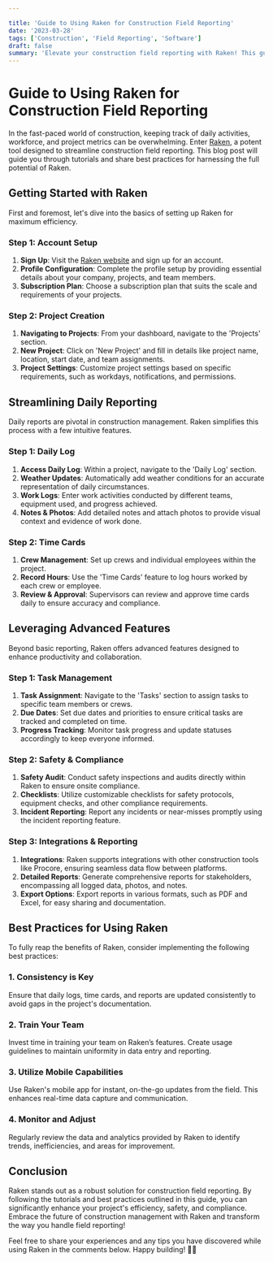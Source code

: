 ```yaml
---

title: 'Guide to Using Raken for Construction Field Reporting'
date: '2023-03-28'
tags: ['Construction', 'Field Reporting', 'Software']
draft: false
summary: 'Elevate your construction field reporting with Raken! This guide provides comprehensive tutorials and best practices for leveraging this powerful tool to streamline your construction projects.'
---
```


# Guide to Using Raken for Construction Field Reporting

In the fast-paced world of construction, keeping track of daily activities, workforce, and project metrics can be overwhelming. Enter [Raken](https://www.rakenapp.com/), a potent tool designed to streamline construction field reporting. This blog post will guide you through tutorials and share best practices for harnessing the full potential of Raken.

## Getting Started with Raken

First and foremost, let's dive into the basics of setting up Raken for maximum efficiency.

### Step 1: Account Setup

1. **Sign Up**: Visit the [Raken website](https://www.rakenapp.com/signup) and sign up for an account.
2. **Profile Configuration**: Complete the profile setup by providing essential details about your company, projects, and team members.
3. **Subscription Plan**: Choose a subscription plan that suits the scale and requirements of your projects.

### Step 2: Project Creation

1. **Navigating to Projects**: From your dashboard, navigate to the 'Projects' section.
2. **New Project**: Click on 'New Project' and fill in details like project name, location, start date, and team assignments.
3. **Project Settings**: Customize project settings based on specific requirements, such as workdays, notifications, and permissions.

## Streamlining Daily Reporting

Daily reports are pivotal in construction management. Raken simplifies this process with a few intuitive features.

### Step 1: Daily Log

1. **Access Daily Log**: Within a project, navigate to the 'Daily Log' section.
2. **Weather Updates**: Automatically add weather conditions for an accurate representation of daily circumstances.
3. **Work Logs**: Enter work activities conducted by different teams, equipment used, and progress achieved.
4. **Notes & Photos**: Add detailed notes and attach photos to provide visual context and evidence of work done.

### Step 2: Time Cards

1. **Crew Management**: Set up crews and individual employees within the project.
2. **Record Hours**: Use the 'Time Cards' feature to log hours worked by each crew or employee.
3. **Review & Approval**: Supervisors can review and approve time cards daily to ensure accuracy and compliance.

## Leveraging Advanced Features

Beyond basic reporting, Raken offers advanced features designed to enhance productivity and collaboration.

### Step 1: Task Management

1. **Task Assignment**: Navigate to the 'Tasks' section to assign tasks to specific team members or crews.
2. **Due Dates**: Set due dates and priorities to ensure critical tasks are tracked and completed on time.
3. **Progress Tracking**: Monitor task progress and update statuses accordingly to keep everyone informed.

### Step 2: Safety & Compliance

1. **Safety Audit**: Conduct safety inspections and audits directly within Raken to ensure onsite compliance.
2. **Checklists**: Utilize customizable checklists for safety protocols, equipment checks, and other compliance requirements.
3. **Incident Reporting**: Report any incidents or near-misses promptly using the incident reporting feature.

### Step 3: Integrations & Reporting

1. **Integrations**: Raken supports integrations with other construction tools like Procore, ensuring seamless data flow between platforms.
2. **Detailed Reports**: Generate comprehensive reports for stakeholders, encompassing all logged data, photos, and notes.
3. **Export Options**: Export reports in various formats, such as PDF and Excel, for easy sharing and documentation.

## Best Practices for Using Raken

To fully reap the benefits of Raken, consider implementing the following best practices:

### 1. Consistency is Key

Ensure that daily logs, time cards, and reports are updated consistently to avoid gaps in the project's documentation.

### 2. Train Your Team

Invest time in training your team on Raken’s features. Create usage guidelines to maintain uniformity in data entry and reporting.

### 3. Utilize Mobile Capabilities

Use Raken's mobile app for instant, on-the-go updates from the field. This enhances real-time data capture and communication.

### 4. Monitor and Adjust

Regularly review the data and analytics provided by Raken to identify trends, inefficiencies, and areas for improvement.

## Conclusion

Raken stands out as a robust solution for construction field reporting. By following the tutorials and best practices outlined in this guide, you can significantly enhance your project's efficiency, safety, and compliance. Embrace the future of construction management with Raken and transform the way you handle field reporting!

Feel free to share your experiences and any tips you have discovered while using Raken in the comments below. Happy building! 🚧🔨